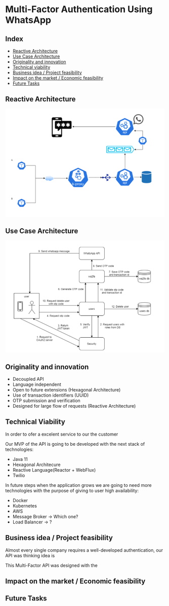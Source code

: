 # Multi-Factor Authentication Using WhatsApp

## Index 

* [Reactive Architecture](#Reactive-Architecture)
* [Use Case Architecture](#Use-Case-Architecture)
* [Originality and innovation](#Originality-and-innovation)
* [Technical viability](#Technical-viability)
* [Business idea / Project feasibility](#Business-idea-/-Project-feasibility)
* [Impact on the market / Economic feasibility](#Impact-on-the-market-/-Economic-feasibility)
* [Future Tasks](#Future-Tasks)

## Reactive Architecture

![](https://github.com/2PWA/docs/blob/main/resources/reactive-architecture.PNG)
    
## Use Case Architecture

![](https://github.com/2PWA/docs/blob/main/resources/use-case-architectures.PNG)

## Originality and innovation

- Decoupled API
- Language independent
- Open to future extensions (Hexagonal Architecture)
- Use of transaction identifiers (UUID)
- OTP submission and verification
- Designed for large flow of requests (Reactive Architecture)

## Technical Viability

In order to ofer a excelent service to our the customer 

Our MVP of the API is going to be developed with the next stack of technologies:

- Java 11 
- Hexagonal Architecure
- Reactive Language(Reactor + WebFlux)
- Twilio

In future steps when the application grows we are going to need more technologies with the purpose of giving to user high availability:

- Docker
- Kubernetes
- AWS
- Message Broker -> Which one?
- Load Balancer -> ? 

## Business idea / Project feasibility

Almost every single company requires a well-developed authentication, our API was thinking idea is 

This Multi-Factor API was designed with the 



## Impact on the market / Economic feasibility

## Future Tasks
